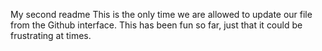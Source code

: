 My second readme
This is the only time we are allowed to update our file from the Github interface.
This has been fun so far, just that it could be frustrating at times.
